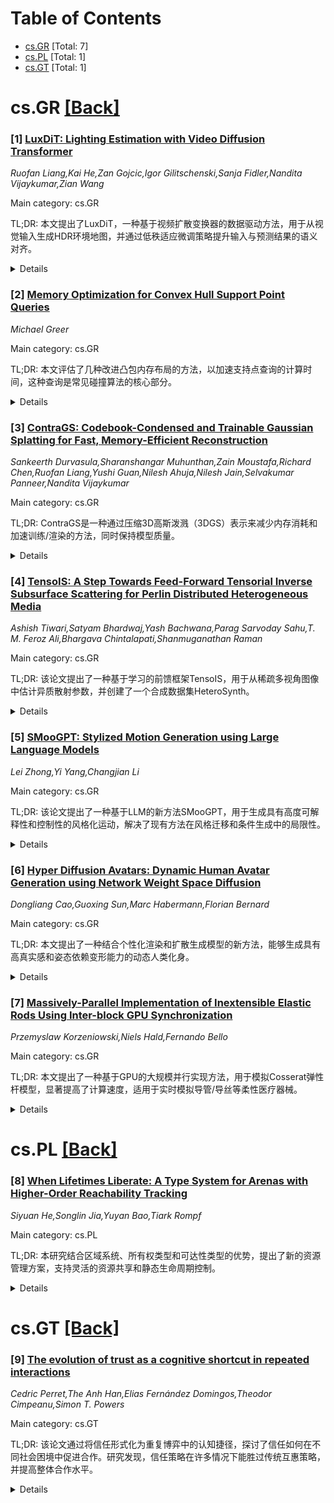 <div id=toc></div>

# Table of Contents

- [cs.GR](#cs.GR) [Total: 7]
- [cs.PL](#cs.PL) [Total: 1]
- [cs.GT](#cs.GT) [Total: 1]


<div id='cs.GR'></div>

# cs.GR [[Back]](#toc)

### [1] [LuxDiT: Lighting Estimation with Video Diffusion Transformer](https://arxiv.org/abs/2509.03680)
*Ruofan Liang,Kai He,Zan Gojcic,Igor Gilitschenski,Sanja Fidler,Nandita Vijaykumar,Zian Wang*

Main category: cs.GR

TL;DR: 本文提出了LuxDiT，一种基于视频扩散变换器的数据驱动方法，用于从视觉输入生成HDR环境地图，并通过低秩适应微调策略提升输入与预测结果的语义对齐。


<details>
  <summary>Details</summary>
Motivation: 从单张图像或视频估计场景光照是计算机视觉和图形学中的长期挑战，现有的学习型方法受限于真实HDR环境地图的稀缺性和多样性不足。

Method: LuxDiT是一种新颖的数据驱动方法，通过微调视频扩散变换器来生成条件于视觉输入的高动态范围（HDR）环境地图，并使用低秩适应微调策略优化语义对齐。

Result: 方法在合成的多样化光照数据集上训练，能够从间接视觉线索中推断光照，并有效泛化到真实场景，生成的光照预测具有真实的角度高频细节，在定量和定性评估中优于现有技术。

Conclusion: LuxDiT通过学习间接视觉线索和全局非局部上下文关系，为光照估计提供了一种高效的解决方案，显著提升了准确性和实用性。

Abstract: Estimating scene lighting from a single image or video remains a longstanding
challenge in computer vision and graphics. Learning-based approaches are
constrained by the scarcity of ground-truth HDR environment maps, which are
expensive to capture and limited in diversity. While recent generative models
offer strong priors for image synthesis, lighting estimation remains difficult
due to its reliance on indirect visual cues, the need to infer global
(non-local) context, and the recovery of high-dynamic-range outputs. We propose
LuxDiT, a novel data-driven approach that fine-tunes a video diffusion
transformer to generate HDR environment maps conditioned on visual input.
Trained on a large synthetic dataset with diverse lighting conditions, our
model learns to infer illumination from indirect visual cues and generalizes
effectively to real-world scenes. To improve semantic alignment between the
input and the predicted environment map, we introduce a low-rank adaptation
finetuning strategy using a collected dataset of HDR panoramas. Our method
produces accurate lighting predictions with realistic angular high-frequency
details, outperforming existing state-of-the-art techniques in both
quantitative and qualitative evaluations.

</details>


### [2] [Memory Optimization for Convex Hull Support Point Queries](https://arxiv.org/abs/2509.03753)
*Michael Greer*

Main category: cs.GR

TL;DR: 本文评估了几种改进凸包内存布局的方法，以加速支持点查询的计算时间，这种查询是常见碰撞算法的核心部分。


<details>
  <summary>Details</summary>
Motivation: 支持点查询是常见碰撞算法的基础操作，但其性能受凸包顶点数量的影响较大，因此需要优化内存布局以提升计算效率。

Method: 通过改进凸包的内存布局，优化支持点查询的计算效率。

Result: 研究结果表明，该方法在不同顶点数量的凸包上均实现了显著的加速效果。

Conclusion: 本文提出的内存布局改进方法显著提升了支持点查询的计算速度，特别是在顶点数量较多的情况下效果更为明显。

Abstract: This paper evaluates several improvements to the memory layout of convex
hulls to improve computation times for support point queries. The support point
query is a fundamental part of common collision algorithms, and the work
presented achieves a significant speedup depending on the number of vertices of
the convex hull.

</details>


### [3] [ContraGS: Codebook-Condensed and Trainable Gaussian Splatting for Fast, Memory-Efficient Reconstruction](https://arxiv.org/abs/2509.03775)
*Sankeerth Durvasula,Sharanshangar Muhunthan,Zain Moustafa,Richard Chen,Ruofan Liang,Yushi Guan,Nilesh Ahuja,Nilesh Jain,Selvakumar Panneer,Nandita Vijaykumar*

Main category: cs.GR

TL;DR: ContraGS是一种通过压缩3D高斯泼溅（3DGS）表示来减少内存消耗和加速训练/渲染的方法，同时保持模型质量。


<details>
  <summary>Details</summary>
Motivation: 传统的3DGS技术需要大量3D高斯分布来实现高质量场景建模，但这会增加GPU内存消耗并降低训练/渲染效率。ContraGS旨在通过压缩3DGS表示解决这一问题。

Method: ContraGS利用码书紧凑存储高斯参数向量，并通过贝叶斯推断和非可微参数学习的MCMC采样方法，直接在压缩表示上进行训练。

Result: ContraGS显著减少了训练时的峰值内存（平均3.49倍）并加速了训练和渲染（分别平均1.36倍和1.88倍），同时保持了接近现有技术的模型质量。

Conclusion: ContraGS通过压缩3DGS表示成功解决了内存和效率问题，为高质量实时渲染提供了一种高效的解决方案。

Abstract: 3D Gaussian Splatting (3DGS) is a state-of-art technique to model real-world
scenes with high quality and real-time rendering. Typically, a higher quality
representation can be achieved by using a large number of 3D Gaussians.
However, using large 3D Gaussian counts significantly increases the GPU device
memory for storing model parameters. A large model thus requires powerful GPUs
with high memory capacities for training and has slower training/rendering
latencies due to the inefficiencies of memory access and data movement. In this
work, we introduce ContraGS, a method to enable training directly on compressed
3DGS representations without reducing the Gaussian Counts, and thus with a
little loss in model quality. ContraGS leverages codebooks to compactly store a
set of Gaussian parameter vectors throughout the training process, thereby
significantly reducing memory consumption. While codebooks have been
demonstrated to be highly effective at compressing fully trained 3DGS models,
directly training using codebook representations is an unsolved challenge.
ContraGS solves the problem of learning non-differentiable parameters in
codebook-compressed representations by posing parameter estimation as a
Bayesian inference problem. To this end, ContraGS provides a framework that
effectively uses MCMC sampling to sample over a posterior distribution of these
compressed representations. With ContraGS, we demonstrate that ContraGS
significantly reduces the peak memory during training (on average 3.49X) and
accelerated training and rendering (1.36X and 1.88X on average, respectively),
while retraining close to state-of-art quality.

</details>


### [4] [TensoIS: A Step Towards Feed-Forward Tensorial Inverse Subsurface Scattering for Perlin Distributed Heterogeneous Media](https://arxiv.org/abs/2509.04047)
*Ashish Tiwari,Satyam Bhardwaj,Yash Bachwana,Parag Sarvoday Sahu,T. M. Feroz Ali,Bhargava Chintalapati,Shanmuganathan Raman*

Main category: cs.GR

TL;DR: 该论文提出了一种基于学习的前馈框架TensoIS，用于从稀疏多视角图像中估计异质散射参数，并创建了一个合成数据集HeteroSynth。


<details>
  <summary>Details</summary>
Motivation: 现有方法通常假设介质均匀或通过复杂路径积分建模异质性，但缺乏明确建模真实世界异质散射参数的方法。论文尝试利用Perlin噪声分布填补这一空白。

Method: 论文提出TensoIS框架，使用可学习的低秩张量分量表示散射体积，并基于Fractal Perlin噪声创建合成数据集HeteroSynth。

Result: TensoIS在合成测试集、烟雾和云几何体以及真实样本上表现出色，验证了其在逆散射问题中的有效性。

Conclusion: 本研究探索了Perlin噪声分布在前馈方式下建模真实世界异质散射的潜力，填补了现有文献的空白。

Abstract: Estimating scattering parameters of heterogeneous media from images is a
severely under-constrained and challenging problem. Most of the existing
approaches model BSSRDF either through an analysis-by-synthesis approach,
approximating complex path integrals, or using differentiable volume rendering
techniques to account for heterogeneity. However, only a few studies have
applied learning-based methods to estimate subsurface scattering parameters,
but they assume homogeneous media. Interestingly, no specific distribution is
known to us that can explicitly model the heterogeneous scattering parameters
in the real world. Notably, procedural noise models such as Perlin and Fractal
Perlin noise have been effective in representing intricate heterogeneities of
natural, organic, and inorganic surfaces. Leveraging this, we first create
HeteroSynth, a synthetic dataset comprising photorealistic images of
heterogeneous media whose scattering parameters are modeled using Fractal
Perlin noise. Furthermore, we propose Tensorial Inverse Scattering (TensoIS), a
learning-based feed-forward framework to estimate these Perlin-distributed
heterogeneous scattering parameters from sparse multi-view image observations.
Instead of directly predicting the 3D scattering parameter volume, TensoIS uses
learnable low-rank tensor components to represent the scattering volume. We
evaluate TensoIS on unseen heterogeneous variations over shapes from the
HeteroSynth test set, smoke and cloud geometries obtained from open-source
realistic volumetric simulations, and some real-world samples to establish its
effectiveness for inverse scattering. Overall, this study is an attempt to
explore Perlin noise distribution, given the lack of any such well-defined
distribution in literature, to potentially model real-world heterogeneous
scattering in a feed-forward manner.

</details>


### [5] [SMooGPT: Stylized Motion Generation using Large Language Models](https://arxiv.org/abs/2509.04058)
*Lei Zhong,Yi Yang,Changjian Li*

Main category: cs.GR

TL;DR: 该论文提出了一种基于LLM的新方法SMooGPT，用于生成具有高度可解释性和控制性的风格化运动，解决了现有方法在风格迁移和条件生成中的局限性。


<details>
  <summary>Details</summary>
Motivation: 现有风格化动作生成方法存在低可解释性、控制性差和对新风格泛化能力有限的问题，论文旨在通过自然语言和LLM的能力改进这些问题。

Method: 论文提出了一种基于推理-组合-生成的新方法，利用身体部位文本空间作为中间表示，并开发了SMooGPT（一种微调的LLM）作为推理、组合和生成工具。

Result: 实验和用户感知研究表明，该方法具有高度的可解释性和控制性，能够有效解决运动内容与风格之间的冲突，并对新风格具有良好的泛化能力。

Conclusion: 基于LLM的SMooGPT方法在风格化动作生成中表现出色，尤其是在纯文本驱动的情况下，为未来研究提供了新的方向和可能性。

Abstract: Stylized motion generation is actively studied in computer graphics,
especially benefiting from the rapid advances in diffusion models. The goal of
this task is to produce a novel motion respecting both the motion content and
the desired motion style, e.g., ``walking in a loop like a Monkey''. Existing
research attempts to address this problem via motion style transfer or
conditional motion generation. They typically embed the motion style into a
latent space and guide the motion implicitly in a latent space as well. Despite
the progress, their methods suffer from low interpretability and control,
limited generalization to new styles, and fail to produce motions other than
``walking'' due to the strong bias in the public stylization dataset. In this
paper, we propose to solve the stylized motion generation problem from a new
perspective of reasoning-composition-generation, based on our observations: i)
human motion can often be effectively described using natural language in a
body-part centric manner, ii) LLMs exhibit a strong ability to understand and
reason about human motion, and iii) human motion has an inherently
compositional nature, facilitating the new motion content or style generation
via effective recomposing. We thus propose utilizing body-part text space as an
intermediate representation, and present SMooGPT, a fine-tuned LLM, acting as a
reasoner, composer, and generator when generating the desired stylized motion.
Our method executes in the body-part text space with much higher
interpretability, enabling fine-grained motion control, effectively resolving
potential conflicts between motion content and style, and generalizes well to
new styles thanks to the open-vocabulary ability of LLMs. Comprehensive
experiments and evaluations, and a user perceptual study, demonstrate the
effectiveness of our approach, especially under the pure text-driven stylized
motion generation.

</details>


### [6] [Hyper Diffusion Avatars: Dynamic Human Avatar Generation using Network Weight Space Diffusion](https://arxiv.org/abs/2509.04145)
*Dongliang Cao,Guoxing Sun,Marc Habermann,Florian Bernard*

Main category: cs.GR

TL;DR: 本文提出了一种结合个性化渲染和扩散生成模型的新方法，能够生成具有高真实感和姿态依赖变形能力的动态人类化身。


<details>
  <summary>Details</summary>
Motivation: 现有的人类化身生成方法要么局限于单一身份的渲染模型，要么生成质量较低且无法捕捉姿态依赖变形。本文旨在结合两者的优势，实现高质量和动态化的化身生成。

Method: 采用两阶段流程：首先优化一组个性化UNet网络以捕捉姿态依赖变形，然后训练一个超扩散模型来生成实时可控的动态化身网络权重。

Result: 实验表明，该方法在大规模、跨身份的多视角视频数据集上优于现有的人类化身生成方法。

Conclusion: 通过结合个性化渲染和扩散生成模型，本文成功实现了高真实感和姿态依赖变形的动态人类化身生成。

Abstract: Creating human avatars is a highly desirable yet challenging task. Recent
advancements in radiance field rendering have achieved unprecedented
photorealism and real-time performance for personalized dynamic human avatars.
However, these approaches are typically limited to person-specific rendering
models trained on multi-view video data for a single individual, limiting their
ability to generalize across different identities. On the other hand,
generative approaches leveraging prior knowledge from pre-trained 2D diffusion
models can produce cartoonish, static human avatars, which are animated through
simple skeleton-based articulation. Therefore, the avatars generated by these
methods suffer from lower rendering quality compared to person-specific
rendering methods and fail to capture pose-dependent deformations such as cloth
wrinkles. In this paper, we propose a novel approach that unites the strengths
of person-specific rendering and diffusion-based generative modeling to enable
dynamic human avatar generation with both high photorealism and realistic
pose-dependent deformations. Our method follows a two-stage pipeline: first, we
optimize a set of person-specific UNets, with each network representing a
dynamic human avatar that captures intricate pose-dependent deformations. In
the second stage, we train a hyper diffusion model over the optimized network
weights. During inference, our method generates network weights for real-time,
controllable rendering of dynamic human avatars. Using a large-scale,
cross-identity, multi-view video dataset, we demonstrate that our approach
outperforms state-of-the-art human avatar generation methods.

</details>


### [7] [Massively-Parallel Implementation of Inextensible Elastic Rods Using Inter-block GPU Synchronization](https://arxiv.org/abs/2509.04277)
*Przemyslaw Korzeniowski,Niels Hald,Fernando Bello*

Main category: cs.GR

TL;DR: 本文提出了一种基于GPU的大规模并行实现方法，用于模拟Cosserat弹性杆模型，显著提高了计算速度，适用于实时模拟导管/导丝等柔性医疗器械。


<details>
  <summary>Details</summary>
Motivation: 为了高效模拟弹性杆（如导管、导丝等）的大范围变形，并实现实时交互式模拟，需要开发一种高性能的并行计算方法。

Method: 采用GPU并行计算模型（基于CUDA Scalable Programming Model），通过块间同步技术，实现了每个内核启动执行多个物理时间步长的高效计算。

Result: 在测试中，GPU实现的原始CoRdE模型速度提升了40倍，而不可伸缩的CoRdE变体平均提升了15.11倍，导管/导丝对的模拟性能提升了13.5倍。

Conclusion: 提出的并行计算方法显著提高了Cosserat弹性杆模型的模拟效率，能够支持实时高精度模拟（0.5-1kHz），适用于医疗器械的交互式应用。

Abstract: An elastic rod is a long and thin body able to sustain large global
deformations, even if local strains are small. The Cosserat rod is a non-linear
elastic rod with an oriented centreline, which enables modelling of bending,
stretching and twisting deformations. It can be used for physically-based
computer simulation of threads, wires, ropes, as well as flexible surgical
instruments such as catheters, guidewires or sutures. We present a
massively-parallel implementation of the original CoRdE model as well as our
inextensible variation. By superseding the CUDA Scalable Programming Model and
using inter-block synchronization, we managed to simulate multiple physics
time-steps per single kernel launch utilizing all the GPU's streaming
multiprocessors. Under some constraints, this results in nearly constant
computation time, regardless of the number of Cosserat elements simulated. When
executing 10 time-steps per single kernel launch, our implementation of the
original, extensible CoRdE was x40.0 faster. In a number of tests, the GPU
implementation of our inextensible CoRdE modification achieved an average
speed-up of x15.11 over the corresponding CPU version. Simulating a
catheter/guidewire pair (2x512 Cosserat elements) in a cardiovascular
application resulted in a 13.5 fold performance boost, enabling for accurate
real-time simulation at haptic interactive rates (0.5-1kHz).

</details>


<div id='cs.PL'></div>

# cs.PL [[Back]](#toc)

### [8] [When Lifetimes Liberate: A Type System for Arenas with Higher-Order Reachability Tracking](https://arxiv.org/abs/2509.04253)
*Siyuan He,Songlin Jia,Yuyan Bao,Tiark Rompf*

Main category: cs.PL

TL;DR: 本研究结合区域系统、所有权类型和可达性类型的优势，提出了新的资源管理方案，支持灵活的资源共享和静态生命周期控制。


<details>
  <summary>Details</summary>
Motivation: 静态资源管理在高级函数式语言中一直具有挑战性，现有方法（如区域系统和所有权类型）在控制、表达性和灵活性之间存在矛盾。

Method: 提出了两种新的扩展：A<:通过二维存储模型实现粗粒度的可达性跟踪；{A}<:在此基础上提供静态生命周期控制，避免了流敏感推理的复杂性。

Result: 所提出的方案在Rocq中形式化并证明为类型安全的，同时保留了语言的参数化和高阶特性。

Conclusion: 该研究为高阶函数式语言中的静态资源管理提供了一种可行的统一方案，兼具灵活性和安全性。

Abstract: Static resource management in higher-order functional languages remains
elusive due to tensions between control, expressiveness, and flexibility.
Region-based systems [Grossman et al. 2002; Tofte et al. 2001] offer control
over lifetimes and expressive in-region sharing, but restrict resources to
lexical scopes. Rust, an instance of ownership types [Clarke et al. 2013],
offers non-lexical lifetimes and robust safety guarantees, yet its global
invariants make common sharing patterns hard to express. Reachability types
[Wei et al. 2024] enable reasoning about sharing and separation, but lack
practical tools for controlling resource lifetimes.
  In this work, we try to unify their strengths. Our solution enables grouping
resources as arenas for arbitrary sharing and static guarantees of lexically
scoped lifetimes. Crucially, arenas and lexical lifetimes are not the only
choice: users may also manage resources individually, with non-lexical
lifetimes. Regardless of mode, resources share the same type, preserving the
higher-order parametric nature of the language.
  Obtaining static safety guarantee in a higher-order language with flexible
sharing is nontrivial. To this end, we propose two new extensions atop
reachability types [Wei et al. 2024]. First, A<: features a novel
two-dimensional store model to enable coarse-grained reachability tracking for
arbitrarily shared resources within arenas. Building on this, {A}<: establishes
lexical lifetime control with static guarantees. As the first reachability
formalism presented for lifetime control, {A}<: avoids the complication of
flow-sensitive reasoning and retains expressive power and simplicity. Both
calculi are formalized and proven type safe in Rocq.

</details>


<div id='cs.GT'></div>

# cs.GT [[Back]](#toc)

### [9] [The evolution of trust as a cognitive shortcut in repeated interactions](https://arxiv.org/abs/2509.04143)
*Cedric Perret,The Anh Han,Elias Fernández Domingos,Theodor Cimpeanu,Simon T. Powers*

Main category: cs.GT

TL;DR: 该论文通过将信任形式化为重复博弈中的认知捷径，探讨了信任如何在不同社会困境中促进合作。研究发现，信任策略在许多情况下能胜过传统互惠策略，并提高整体合作水平。


<details>
  <summary>Details</summary>
Motivation: 现有博弈论模型往往未能区分合作行为与信任，导致难以测量信任及其在社会困境中的作用。本文旨在通过形式化信任来解决这一问题。

Method: 作者将信任定义为重复博弈中的认知捷径，即一旦观察到合作伙伴的合作行为达到阈值，便停止检查其行为。研究者分析了基于信任的策略在对称双人社会困境博弈中的演化。

Result: 研究发现，在检查合作行为成本高昂的情况下（如现实世界中的许多场景），信任策略能胜过如“以牙还牙”等传统互惠策略。此外，信任的存在提高了整体合作水平，即使在存在策略性信任滥用的情况下。

Conclusion: 研究结果表明，信任启发式能为个体带来适应性优势，并提供了信任如何在不同社会互动中促进合作的形式化理论。作者还讨论了这对人类与人工智能互动的影响。

Abstract: Trust is often thought to increase cooperation. However, game-theoretic
models often fail to distinguish between cooperative behaviour and trust. This
makes it difficult to measure trust and determine its effect in different
social dilemmas. We address this here by formalising trust as a cognitive
shortcut in repeated games. This functions by avoiding checking a partner's
actions once a threshold level of cooperativeness has been observed. We
consider trust-based strategies that implement this heuristic, and
systematically analyse their evolution across the space of two-player symmetric
social dilemma games. We find that where it is costly to check whether another
agent's actions were cooperative, as is the case in many real-world settings,
then trust-based strategies can outcompete standard reciprocal strategies such
as Tit-for-Tat in many social dilemmas. Moreover, the presence of trust
increases the overall level of cooperation in the population, especially in
cases where agents can make unintentional errors in their actions. This occurs
even in the presence of strategies designed to build and then exploit trust.
Overall, our results demonstrate the individual adaptive benefit to an agent of
using a trust heuristic, and provide a formal theory for how trust can promote
cooperation in different types of social interaction. We discuss the
implications of this for interactions between humans and artificial
intelligence agents.

</details>
